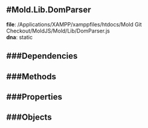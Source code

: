 
#Mold.Lib.DomParser
---------------------------------------

__file__: /Applications/XAMPP/xamppfiles/htdocs/Mold Git Checkout/MoldJS/Mold/Lib/DomParser.js  
__dna__: static  


	






###Dependencies
--------------




   
###Methods
--------------
 

 
  
###Properties
-------------


 

###Objects
------------



		
